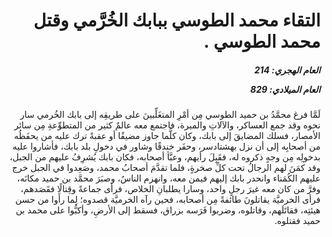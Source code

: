 <h1 dir="rtl">التقاء محمد الطوسي ببابك الخُرَّمي وقتل محمد الطوسي .</h1>

<h5 dir="rtl">العام الهجري:  214

العام الميلادي: 829

</h5>

<p dir="rtl">لَمَّا فرغ محمَّدُ بن حميد الطوسي مِن أمْرِ المتغَلِّبينَ على طريقِه إلى بابك الخُرمي سار نحوه وقد جمع العساكر، والآلاتِ والميرة، فاجتمع معه عالمٌ كثير من المتطوِّعةِ مِن سائر الأمصار، فسلك المضايقَ إلى بابك، وكان كلَّما جاوز مضيقًا أو عقبةً ترك عليه من يحفَظُه من أصحابِه إلى أن نزل بهشتادسر، وحفَر خندقًا وشاور في دخولِ بلد بابك، فأشاروا عليه بدخولِه مِن وجهٍ ذكروه له، فقَبِلَ رأيهم، وعبَّأ أصحابه، فكان بابك يُشرِفُ عليهم من الجبل، وقد كمَنَ لهم الرجالُ تحت كلِّ صخرةٍ، فلما تقدَّمَ أصحابُ محمد، وصَعِدوا في الجبل خرج عليهم الكُمَناء وانحدر بابك إليهم فيمن معه، وانهزم الناسُ، وصبَرَ محمَّد بن حميد مكانَه، وفرَّ من كان معه غيرَ رجلٍ واحد، وسارا يطلبانِ الخلاص، فرأى جماعةً وقِتالًا فقَصَدهم، فرأى الخرميَّة يقاتلونَ طائفةً مِن أصحابه، فحين رآه الخرميَّة قصدوه؛ لِما رأَوا من حسن هيئتِه، فقاتَلَهم، وقاتلوه، وضربوا فَرَسه بزراق، فسقط إلى الأرضِ، وأكبُّوا على محمد بن حميد فقتلوه.</p></br>
